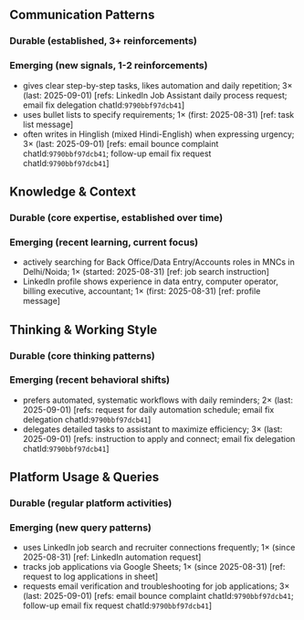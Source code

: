## Communication Patterns
### Durable (established, 3+ reinforcements)

### Emerging (new signals, 1-2 reinforcements)
- gives clear step-by-step tasks, likes automation and daily repetition; 3× (last: 2025-09-01) [refs: LinkedIn Job Assistant daily process request; email fix delegation chatId:`9790bbf97dcb41`]
- uses bullet lists to specify requirements; 1× (first: 2025-08-31) [ref: task list message]
- often writes in Hinglish (mixed Hindi-English) when expressing urgency; 3× (last: 2025-09-01) [refs: email bounce complaint chatId:`9790bbf97dcb41`; follow-up email fix request chatId:`9790bbf97dcb41`]

## Knowledge & Context
### Durable (core expertise, established over time)

### Emerging (recent learning, current focus)
- actively searching for Back Office/Data Entry/Accounts roles in MNCs in Delhi/Noida; 1× (started: 2025-08-31) [ref: job search instruction]
- LinkedIn profile shows experience in data entry, computer operator, billing executive, accountant; 1× (first: 2025-08-31) [ref: profile message]

## Thinking & Working Style
### Durable (core thinking patterns)

### Emerging (recent behavioral shifts)
- prefers automated, systematic workflows with daily reminders; 2× (last: 2025-09-01) [refs: request for daily automation schedule; email fix delegation chatId:`9790bbf97dcb41`]
- delegates detailed tasks to assistant to maximize efficiency; 3× (last: 2025-09-01) [refs: instruction to apply and connect; email fix delegation chatId:`9790bbf97dcb41`]

## Platform Usage & Queries
### Durable (regular platform activities)

### Emerging (new query patterns)
- uses LinkedIn job search and recruiter connections frequently; 1× (since 2025-08-31) [ref: LinkedIn automation request]
- tracks job applications via Google Sheets; 1× (since 2025-08-31) [ref: request to log applications in sheet]
- requests email verification and troubleshooting for job applications; 3× (last: 2025-09-01) [refs: email bounce complaint chatId:`9790bbf97dcb41`; follow-up email fix request chatId:`9790bbf97dcb41`]